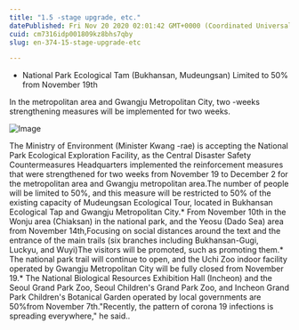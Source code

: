 ```yaml
---
title: "1.5 -stage upgrade, etc."
datePublished: Fri Nov 20 2020 02:01:42 GMT+0000 (Coordinated Universal Time)
cuid: cm7316idp001809kz8bhs7qby
slug: en-374-15-stage-upgrade-etc

---
```



- National Park Ecological Tam (Bukhansan, Mudeungsan) Limited to 50% from November 19th

In the metropolitan area and Gwangju Metropolitan City, two -weeks strengthening measures will be implemented for two weeks.

![Image](https://cdn.hashnode.com/res/hashnode/image/upload/v1739432466447/bb44bf48-f843-46b4-aae1-64c439eae402.jpeg)

The Ministry of Environment (Minister Kwang -rae) is accepting the National Park Ecological Exploration Facility, as the Central Disaster Safety Countermeasures Headquarters implemented the reinforcement measures that were strengthened for two weeks from November 19 to December 2 for the metropolitan area and Gwangju metropolitan area.The number of people will be limited to 50%, and this measure will be restricted to 50% of the existing capacity of Mudeungsan Ecological Tour, located in Bukhansan Ecological Tap and Gwangju Metropolitan City.* From November 10th in the Wonju area (Chiaksan) in the national park, and the Yeosu (Dado Sea) area from November 14th,Focusing on social distances around the text and the entrance of the main trails (six branches including Bukhansan-Gugi, Luckyu, and Wuyi)The visitors will be promoted, such as promoting them.* The national park trail will continue to open, and the Uchi Zoo indoor facility operated by Gwangju Metropolitan City will be fully closed from November 19.* The National Biological Resources Exhibition Hall (Incheon) and the Seoul Grand Park Zoo, Seoul Children's Grand Park Zoo, and Incheon Grand Park Children's Botanical Garden operated by local governments are 50%from November 7th."Recently, the pattern of corona 19 infections is spreading everywhere," he said..